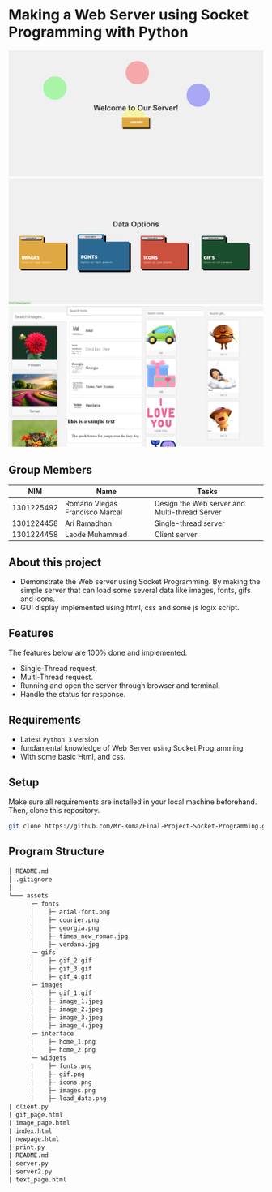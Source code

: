 # Making a Web Server using Socket Programming with Python

![DnC Program](./assets/interface/home_1.png "DnC Program")
![DnC Program](./assets/interface/home_2.png "DnC Program")
![DnC Program](./assets/interface/home_3.png "DnC Program")



## Group Members
| NIM        | Name                                | Tasks                                            |
| --------   | ---------------------------         |--------------------------------------------------|
| 1301225492 | Romario Viegas Francisco Marcal     |   Design the Web server and Multi-thread Server  | 
| 1301224458 | Ari Ramadhan                        |   Single-thread server                           |
| 1301224458 | Laode Muhammad                      |   Client server                                  |

## About this project
- Demonstrate the Web server using Socket Programming. By making the simple server that can load some several data like images, fonts, gifs and icons. 
- GUI display implemented using html, css and some js logix script.

## Features

The features below are 100% done and implemented.
- Single-Thread request.
- Multi-Thread request.
- Running and open the server through browser and terminal.
- Handle the status for response.

## Requirements
- Latest `Python 3` version
- fundamental knowledge of Web Server using Socket Programming.
- With some basic Html, and css.

## Setup
Make sure all requirements are installed in your local machine beforehand. Then, clone this repository.
```bash
git clone https://github.com/Mr-Roma/Final-Project-Socket-Programming.git
```

## Program Structure

```
│ README.md
│ .gitignore
│
└─── assets
      ├─ fonts
      │    ├─ arial-font.png
      │    ├─ courier.png
      │    ├─ georgia.png
      │    ├─ times_new_roman.jpg
      │    ├─ verdana.jpg
      ├─ gifs
      │    ├─ gif_2.gif
      │    ├─ gif_3.gif
      │    ├─ gif_4.gif
      ├─ images
      |    ├─ gif_1.gif
      |    ├─ image_1.jpeg
      |    ├─ image_2.jpeg
      |    ├─ image_3.jpeg
      |    ├─ image_4.jpeg
      ├─ interface
      |    ├─ home_1.png
      |    ├─ home_2.png
      └─ widgets
      |    ├─ fonts.png
      |    ├─ gif.png
      |    ├─ icons.png
      |    ├─ images.png
      |    ├─ load_data.png
| client.py
| gif_page.html
| image_page.html
| index.html
| newpage.html
| print.py
| README.md
| server.py
| server2.py
| text_page.html
```